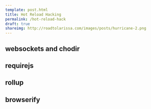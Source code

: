 ```yaml
---
template: post.html
title: Hot Reload Hacking
permalink: /hot-reload-hack
draft: true
shareimg: http://roadtolarissa.com/images/posts/hurricane-2.png
---
```



## websockets and chodir


## requirejs


## rollup


## browserify

